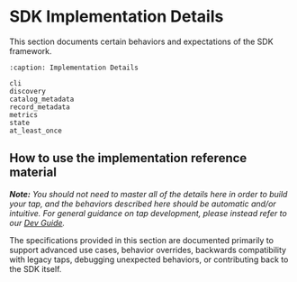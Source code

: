 # SDK Implementation Details

This section documents certain behaviors and expectations of the SDK framework.

```{toctree}
:caption: Implementation Details

cli
discovery
catalog_metadata
record_metadata
metrics
state
at_least_once
```

## How to use the implementation reference material

_**Note:** You should not need to master all of the details here in order
to build your tap, and the behaviors described here should be automatic
and/or intuitive. For general guidance on tap development, please instead refer to our
[Dev Guide](../dev_guide.md)._

The specifications provided in this section are documented primarily to support
advanced use cases, behavior overrides, backwards compatibility with legacy taps,
debugging unexpected behaviors, or contributing back to the SDK itself.
